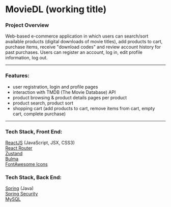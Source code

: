 # MovieDL (working title)

### Project Overview
Web-based e-commerce application in which users can search/sort available products (digital downloads of movie titles), add products to cart, purchase items, receive "download codes" and review account history for past purchases.  Users can register an account, log in, edit profile information, log out.

***

### Features:
- user registration, login and profile pages
- interaction with TMDB (The Movie Database) API
- product browsing & product details pages per product
- product search, product sort
- shopping cart (add products to cart, remove items from cart, empty cart, complete purchase)

***

### Tech Stack, Front End:
[ReactJS](https://react.dev/) (JavaScript, JSX, CSS3)  
[React Router](https://www.npmjs.com/package/react-router-dom)  
[Zustand](https://github.com/pmndrs/zustand)  
[Bulma](https://bulma.io)  
[FontAwesome Icons](https://fontawesome.com/icons)  
  
### Tech Stack, Back End:
[Spring](https://docs.spring.io/spring-framework/docs/3.2.x/spring-framework-reference/html/mvc.html) (Java)  
[Spring Security](https://docs.spring.io/spring-security/reference/index.html)  
[MySQL](https://www.mysql.com)  
